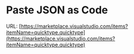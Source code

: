 # Paste JSON as Code

URL: [https://marketplace.visualstudio.com/items?itemName=quicktype.quicktype](https://marketplace.visualstudio.com/items?itemName=quicktype.quicktype)
